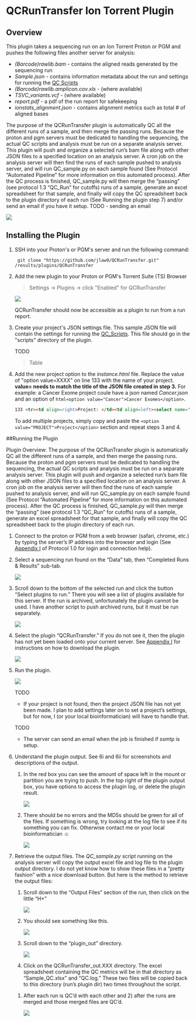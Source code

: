 # QCRunTransfer Ion Torrent Plugin

## Overview
This plugin takes a sequencing run on an Ion Torrent Proton or PGM and pushes the following files another server for analysis:
* _(Barcode)rawlib.bam_ - contains the aligned reads generated by the sequencing run
* _Sample.json_ - contains information metadata about the run and settings for running the [QC Scripts](https://github.com/jlaw9/TRI_Scripts)
* _(Barcode)rawlib.amplicon.cov.xls_ - (where available)
* _TSVC_variants.vcf_ - (where available)
* _report.pdf_ - a pdf of the run report for safekeeping
* _ionstats_alignment.json_ - contains alignment metrics such as total # of aligned bases

The purpose of the QCRunTransfer plugin is automatically QC all the different runs of a sample, and then merge the passing runs. 
Because the proton and pgm servers must be dedicated to handling the sequencing, the actual QC scripts and analysis must be run on a separate analysis server. 
This plugin will push and organize a selected run’s bam file along with other JSON files to a specified location on an analysis server. 
A cron job on the analysis server will then find the runs of each sample pushed to analysis server, and will run QC_sample.py on each sample found (See Protocol “Automated Pipeline” for more information on this automated process). 
After the QC process is finished, QC_sample.py will then merge the “passing” (see protocol 1.3 “QC_Run” for cutoffs) runs of a sample, generate an excel spreadsheet for that sample, and finally will copy the QC spreadsheet back to the plugin directory of each run (See Running the plugin step 7) and/or send an email if you have it setup.
TODO - sending an email

![](pluginMedia/img/1.png)

## Installing the Plugin
1. SSH into your Proton's or PGM's server and run the following command:

		git clone "https://github.com/jlaw9/QCRunTransfer.git" /results/plugins/QCRunTransfer

1. Add the new plugin to your Proton or PGM's Torrent Suite (TS) Browser

	> Settings -> Plugins -> click "Enabled" for QCRunTransfer

	![](pluginMedia/img/Add_TS_Plugin.png)

	QCRunTransfer should now be accessible as a plugin to run from a run report.

1. Create your project's JSON settings file. This sample JSON file will contain the settings for running the [QC_Scripts](). This file should go in the "scripts" directory of the plugin.

	TODO
	> Table

1. Add the new project option to the _instance.html_ file. 
Replace the value of "option value=XXXX" on line 133 with the name of your project. 
**value= needs to match the title of the JSON file created in step 3.** For example: a Cancer Exome project coule have a json named _Cancer.json_ and an option of ```html<option value="Cancer">Cancer Exomes</option>```.

	```html
	133 <tr><td align=right>Project: </td><td align=left><select name="project"><option value="TUMOR_NORMAL_PROJECT">Tumor Normal Project</option><option value="GERMLINE_PGM_PROJECT">Germline PGM Project</option></select></tr>
	```

	To add multiple projects, simply copy and paste the ```<option value="PROJECT">Project</option>``` section and repeat steps 3 and 4.

##Running the Plugin

Plugin Overview: The purpose of the QCRunTransfer plugin is automatically QC all the different runs of a sample, and then merge the passing runs. 
Because the proton and pgm servers must be dedicated to handling the sequencing, the actual QC scripts and analysis must be run on a separate analysis server. 
This plugin will push and organize a selected run’s bam file along with other JSON files to a specified location on an analysis server. 
A cron job on the analysis server will then find the runs of each sample pushed to analysis server, and will run QC_sample.py on each sample found (See Protocol “Automated Pipeline” for more information on this automated process). 
After the QC process is finished, QC_sample.py will then merge the “passing” (see protocol 1.3 “QC_Run” for cutoffs) runs of a sample, generate an excel spreadsheet for that sample, and finally will copy the QC spreadsheet back to the plugin directory of each run. 


1. Connect to the proton or PGM from a web browser (safari,
chrome, etc.) by typing the server’s IP address into the browser and
login (See [Appendix I](#AppendixI) of Protocol 1.0 for login and
connection help).

1. Select a sequencing run found on the “Data” tab, then
“Completed Runs & Results” sub-tab.

	![](pluginMedia/img/2.png)

1. Scroll down to the bottom of the selected run and click
the button “Select plugins to run.” There you will see a list of plugins
available for this server. If the run is archived, unfortunately the
plugin cannot be used. I have another script to push archived runs, but
it must be run separately.

	![](pluginMedia/img/3.png)

1. Select the plugin “QCRunTransfer.” If you do not see it,
then the plugin has not yet been loaded onto your current server. See
[Appendix I](#Appendix_I) for instructions on how to download the
plugin.

	![](pluginMedia/img/4.png)

1. Run the plugin. 

	![](pluginMedia/img/5.png)

	TODO
	- If your project is not found, then the project JSON file has not yet
been made. I plan to add settings later on to set a project’s settings,
but for now, I (or your local bioinformatician) will have to handle
that.

	TODO
	- The server can send an email when the job is finished if ssmtp is setup.


1. Understand the plugin output. See 6i and 6ii for screenshots and descriptions of the output.

	1. In the red box you can see the amount of space left in the mount or partition you are trying to push. 
	In the top right of the plugin output box, you have options to access the plugin log, or delete the plugin result.

		![](pluginMedia/img/6A.png)

	1. There should be no errors and the MD5s should be green for all of the files. 
	If something is wrong, try looking at the log file to see if its something you can fix. 
	Otherwise contact me or your local bioinformatician ☺

		![](pluginMedia/img/6B.png)

1. Retrieve the output files. The *QC\_sample.py* script
running on the analysis server will copy the output excel file and log
file to the plugin output directory. I do not yet know how to show these
files in a “pretty fashion” with a nice download button. But here is the
method to retrieve the output files:

	1. Scroll down to the “Output Files” section of the run, then click on the little “H+”

		![](pluginMedia/img/7A.png)

	1. You should see something like this.

		![](pluginMedia/img/7B.png)

	1. Scroll down to the “plugin_out” directory.

		![](pluginMedia/img/7C.png)

	1. Click on the QCRunTransfer_out.XXX directory. 
	The excel spreadsheet containing the QC metrics will be in that directory as “Sample_QC.xlsx” and “QC.log.” 
	These two files will be copied back to this directory (run’s plugin dir) two times throughout the script. 
	1) After each run is QC’d with each other and 2) after the runs are merged and those merged files are QC’d.

		![](pluginMedia/img/7D.png)
